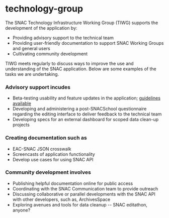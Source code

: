 # technology-group

The SNAC Technology Infrastructure Working Group (TIWG) supports the development of the application by:
* Providing advisory support to the technical team
* Providing user-friendly documentation to support SNAC Working Groups and general users
* Cultivating community development

TIWG meets regularly to discuss ways to improve the use and understanding of the SNAC application. Below are some examples of the tasks we are undertaking.

### Advisory support incudes
* Beta-testing usability and feature updates in the application; [guidelines available](https://github.com/snac-cooperative/snac/wiki/Beta-Testing)
* Developing and administering a post-SNACSchool questionnaire regarding the editing interface to deliver feedback to the technical team
* Developing specs for an external dashboard for scoped data clean-up projects

### Creating documentation such as
* EAC-SNAC JSON crosswalk
* Screencasts of application functionality
* Develop use cases for using SNAC API 

### Community development involves
* Publishing helpful documentation online for public access
* Coordinating with the SNAC Communication team to provide outreach
* Discussing collaborative or parallel developments with the SNAC API with other developers, such as, ArchivesSpace
* Exploring avenues and tools for data cleanup -- SNAC editathon, anyone? 

